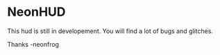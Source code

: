 # NeonHUD
This hud is still in developement.
You will find a lot of bugs and glitches.

Thanks -neonfrog
